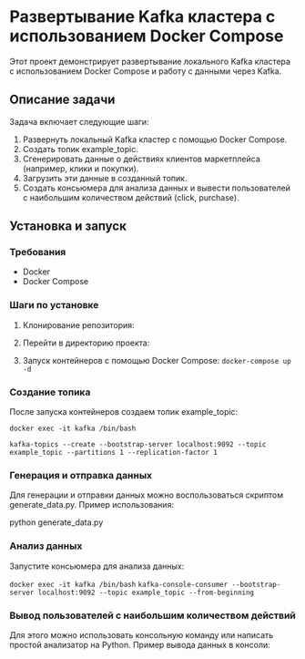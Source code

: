 # Развертывание Kafka кластера с использованием Docker Compose

Этот проект демонстрирует развертывание локального Kafka кластера с использованием Docker Compose и работу с данными через Kafka.

## Описание задачи

Задача включает следующие шаги:
1. Развернуть локальный Kafka кластер с помощью Docker Compose.
2. Создать топик example_topic.
3. Сгенерировать данные о действиях клиентов маркетплейса (например, клики и покупки).
4. Загрузить эти данные в созданный топик.
5. Создать консьюмера для анализа данных и вывести пользователей с наибольшим количеством действий (click, purchase).

## Установка и запуск

### Требования

- Docker
- Docker Compose

### Шаги по установке

1. Клонирование репозитория:
    
   
2. Перейти в директорию проекта:
      

3. Запуск контейнеров с помощью Docker Compose: ``` docker-compose up -d ```
   

### Создание топика

После запуска контейнеров создаем топик example_topic:

``` docker exec -it kafka /bin/bash ```

``` kafka-topics --create --bootstrap-server localhost:9092 --topic example_topic --partitions 1 --replication-factor 1 ```


### Генерация и отправка данных

Для генерации и отправки данных можно воспользоваться скриптом generate_data.py. 
Пример использования:

python generate_data.py


### Анализ данных

Запустите консьюмера для анализа данных:

``` docker exec -it kafka /bin/bash ```
``` kafka-console-consumer --bootstrap-server localhost:9092 --topic example_topic --from-beginning ```


### Вывод пользователей с наибольшим количеством действий

Для этого можно использовать консольную команду или написать простой анализатор на Python. Пример вывода данных в консоли:

<output of analysis>
